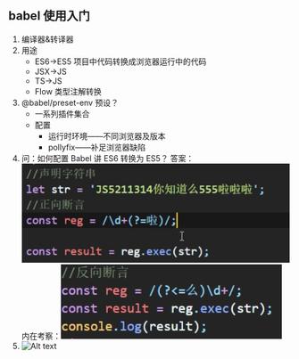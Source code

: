 ## babel 使用入门

1. 编译器&转译器
2. 用途
   - ES6->ES5 项目中代码转换成浏览器运行中的代码
   - JSX->JS
   - TS->JS
   - Flow 类型注解转换
3. @babel/preset-env 预设？
   - 一系列插件集合
   - 配置
     - 运行时环境——不同浏览器及版本
     - pollyfix——补足浏览器缺陷
4. 问：如何配置 Babel 讲 ES6 转换为 ES5？
   答案：![Alt text](image-6.png)
   内在考察：![Alt text](image-7.png)
5. ![Alt text](image-8.png)
